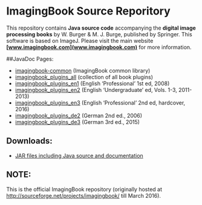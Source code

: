 # ImagingBook Source Reporitory

This repository contains **Java source code** accompanying the 
**digital image processing books** by W. Burger & M. J. Burge, 
published by Springer. This software is based on ImageJ.
Please visit the main website **[www.imagingbook.com](www.imagingbook.com)** for more information.

##JavaDoc Pages:

* [imagingbook-common](http://imagingbook.bitbucket.org/javadoc/imagingbook-common) (ImagingBook common library)
* [imagingbook_plugins_all](http://imagingbook.bitbucket.org/javadoc/imagingbook_plugins_all) (collection of all book plugins)
* [imagingbook_plugins_en1](http://imagingbook.bitbucket.org/javadoc/imagingbook_plugins_en1) (English ‘Professional’ 1st ed, 2008)
* [imagingbook_plugins_en2](http://imagingbook.bitbucket.org/javadoc/imagingbook_plugins_en2) (English ‘Undergraduate’ ed, Vols. 1-3, 2011-2013)
* [imagingbook_plugins_en3](http://imagingbook.bitbucket.org/javadoc/imagingbook_plugins_en3) (English ‘Professional’ 2nd ed, hardcover, 2016)
* [imagingbook_plugins_de2](http://imagingbook.bitbucket.org/javadoc/imagingbook_plugins_de2) (German 2nd ed., 2006)
* [imagingbook_plugins_de3](http://imagingbook.bitbucket.org/javadoc/imagingbook_plugins_de3) (German 3rd ed., 2015)

## Downloads:

* [JAR files including Java source and documentation](https://bitbucket.org/imagingbook/imagingbook-public/downloads)


## NOTE:

This is the official ImagingBook repository (originally hosted at http://sourceforge.net/projects/imagingbook/ till March 2016).